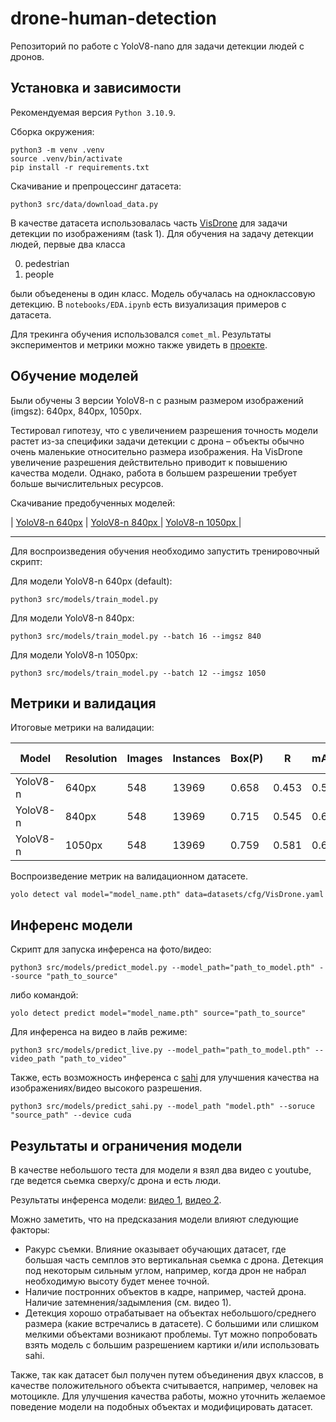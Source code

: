 # drone-human-detection

Репозиторий по работе с YoloV8-nano для задачи детекции людей с дронов. 

## Установка и зависимости
Рекомендуемая версия `Python 3.10.9`. 

Сборка окружения:

```
python3 -m venv .venv
source .venv/bin/activate
pip install -r requirements.txt
```

Скачивание и препроцессинг датасета:

```
python3 src/data/download_data.py
```

В качестве датасета использовалась часть [VisDrone](https://github.com/VisDrone/VisDrone-Dataset) для задачи детекции по изображениям (task 1). Для обучения на задачу детекции людей, первые два класса 

0. pedestrian
1. people

были объеденены в один класс. Модель обучалась на одноклассовую детекцию. В `notebooks/EDA.ipynb` есть визуализация примеров с датасета. 

Для трекинга обучения использовался `comet_ml`. Результаты экспериментов и метрики можно также увидеть в [проекте](comet.com/danya-pixel/human-detection).


## Обучение моделей

Были обучены 3 версии YoloV8-n с разным размером изображений (imgsz): 640px, 840px, 1050px. 

Тестировал гипотезу, что с увеличением разрешения точность модели растет из-за специфики задачи детекции с дрона – объекты обычно очень маленькие относительно размера изображения. На VisDrone увеличение разрешения действительно приводит к повышению качества модели. Однако, работа в большем разрешении требует больше вычислительных ресурсов. 

Скачивание предобученных моделей:

| [YoloV8-n 640px](https://www.comet.com/api/asset/download?assetId=ef67432c5d3e41c5923ee74ce93c32e5&experimentKey=22ed95853eaf4a4da7b362850f53ac9d) | [ YoloV8-n 840px ](https://www.comet.com/api/asset/download?assetId=495e78c0e73a4e36bb4453beecc7a2ce&experimentKey=f73257b166c54bdab491af152551a67a)| [ YoloV8-n 1050px ](https://www.comet.com/api/asset/download?assetId=19f5b7dc65364d8a80eb35fd2db391c8&experimentKey=202b164634924872a6c9c3cd2bcf08da)|

---
Для воспроизведения обучения необходимо запустить тренировочный скрипт:

Для модели YoloV8-n 640px (default):
```
python3 src/models/train_model.py 
```

Для модели YoloV8-n 840px:

```
python3 src/models/train_model.py --batch 16 --imgsz 840
```

Для модели YoloV8-n 1050px:

```
python3 src/models/train_model.py --batch 12 --imgsz 1050
```

## Метрики и валидация
Итоговые метрики на валидации:

| Model        | Resolution | Images | Instances | Box(P) | R      | mAP50 | mAP50-95 |
|--------------|------------|--------|-----------|--------|--------|-------|----------|
| YoloV8-n     | 640px      | 548    | 13969     | 0.658  | 0.453  | 0.515 | 0.215    |
| YoloV8-n     | 840px      | 548    | 13969     | 0.715  | 0.545  | 0.615 | 0.277    |
| YoloV8-n     | 1050px     | 548    | 13969     | 0.759  | 0.581  | 0.664 | 0.312    |


Воспроизведение метрик на валидационном датасете. 

```
yolo detect val model="model_name.pth" data=datasets/cfg/VisDrone.yaml 
```


## Инференс модели
Скрипт для запуска инференса на фото/видео:
```
python3 src/models/predict_model.py --model_path="path_to_model.pth" --source "path_to_source"
```

либо командой:

```
yolo detect predict model="model_name.pth" source="path_to_source"
```


Для инференса на видео в лайв режиме:
```
python3 src/models/predict_live.py --model_path="path_to_model.pth" --video_path "path_to_video"
```

Также, есть возможность инференса с [sahi](https://github.com/obss/sahi) для улучшения качества на изображениях/видео высокого разрешения. 

```
python3 src/models/predict_sahi.py --model_path "model.pth" --soruce "source_path" --device cuda
```
## Результаты и ограничения модели

В качестве небольшого теста для модели я взял два видео с youtube, где ведется сьемка сверху/с дрона и есть люди. 

Результаты инференса модели:
[видео 1](https://www.youtube.com/watch?v=fxTO4FIFZkw), [видео 2](https://www.youtube.com/watch?v=kNGxiObqpwk&feature=youtu.be).

Можно заметить, что на предсказания модели влияют следующие факторы:
- Ракурс съемки. Влияние оказывает обучающих датасет, где большая часть семплов это вертикальная сьемка с дрона.  Детекция под некоторым сильным углом, например, когда дрон не набрал необходимую высоту будет менее точной.
- Наличие постронних объектов в кадре, например, частей дрона. Наличие затемнения/задымления (см. видео 1).
- Детекция хорошо отрабатывает на объектах небольшого/среднего размера (какие встречались в датасете). С большими или слишком мелкими объектами возникают проблемы. Тут можно попробовать взять модель с большим разрешением картики и/или использовать sahi.


Также, так как датасет был получен путем объединения двух классов, в качестве положительного объекта считывается, например, человек на мотоцикле. Для улучшения качества работы, можно уточнить желаемое поведение модели на подобных объектах и модифицировать датасет. 

